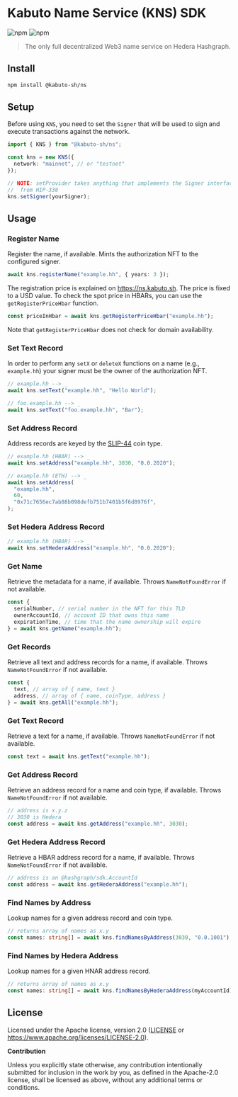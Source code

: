 # Kabuto Name Service (KNS) SDK

![npm](https://img.shields.io/npm/dt/%40kabuto-sh/ns)
![npm](https://img.shields.io/npm/v/%40kabuto-sh/ns)

> The only full decentralized Web3 name service on Hedera Hashgraph.

## Install

```sh
npm install @kabuto-sh/ns
```

## Setup

Before using `KNS`, you need to set the `Signer` that will be used
to sign and execute transactions against the network.

```ts
import { KNS } from "@kabuto-sh/ns";

const kns = new KNS({
  network: "mainnet", // or "testnet"
});

// NOTE: setProvider takes anything that implements the Signer interface
//  from HIP-338
kns.setSigner(yourSigner);
```

## Usage

### Register Name

Register the name, if available.
Mints the authorization NFT to the configured signer.

```ts
await kns.registerName("example.hh", { years: 3 });
```

The registration price is explained on https://ns.kabuto.sh. The
price is fixed to a USD value. To check the spot price in HBARs, you
can use the `getRegisterPriceHbar` function.

```ts
const priceInHbar = await kns.getRegisterPriceHbar("example.hh");
```

Note that `getRegisterPriceHbar` does not check for domain
availability.

### Set Text Record

In order to perform any `setX` or `deleteX` functions
on a name (e.g., `example.hh`) your signer must be the owner
of the authorization NFT.

```ts
// example.hh --> _
await kns.setText("example.hh", "Hello World");

// foo.example.hh --> _
await kns.setText("foo.example.hh", "Bar");
```

### Set Address Record

Address records are keyed by the [SLIP-44](https://github.com/satoshilabs/slips/blob/master/slip-0044.md) coin type.

```ts
// example.hh (HBAR) --> _
await kns.setAddress("example.hh", 3030, "0.0.2020");

// example.hh (ETH) --> _
await kns.setAddress(
  "example.hh",
  60,
  "0x71c7656ec7ab88b098defb751b7401b5f6d8976f",
);
```

### Set Hedera Address Record

```ts
// example.hh (HBAR) --> _
await kns.setHederaAddress("example.hh", "0.0.2020");
```

### Get Name

Retrieve the metadata for a name, if available.
Throws `NameNotFoundError` if not available.

```ts
const {
  serialNumber, // serial number in the NFT for this TLD
  ownerAccountId, // account ID that owns this name
  expirationTime, // time that the name ownership will expire
} = await kns.getName("example.hh");
```

### Get Records

Retrieve all text and address records for a name, if available.
Throws `NameNotFoundError` if not available.

```ts
const {
  text, // array of { name, text }
  address, // array of { name, coinType, address }
} = await kns.getAll("example.hh");
```

### Get Text Record

Retrieve a text for a name, if available.
Throws `NameNotFoundError` if not available.

```ts
const text = await kns.getText("example.hh");
```

### Get Address Record

Retrieve an address record for a name and coin type, if available.
Throws `NameNotFoundError` if not available.

```ts
// address is x.y.z
// 3030 is Hedera
const address = await kns.getAddress("example.hh", 3030);
```

### Get Hedera Address Record

Retrieve a HBAR address record for a name, if available.
Throws `NameNotFoundError` if not available.

```ts
// address is an @hashgraph/sdk.AccountId
const address = await kns.getHederaAddress("example.hh");
```

### Find Names by Address

Lookup names for a given address record and coin type.

```ts
// returns array of names as x.y
const names: string[] = await kns.findNamesByAddress(3030, "0.0.1001");
```

### Find Names by Hedera Address

Lookup names for a given HNAR address record.

```ts
// returns array of names as x.y
const names: string[] = await kns.findNamesByHederaAddress(myAccountId);
```

## License

Licensed under the Apache license, version 2.0 ([LICENSE](./LICENSE)
or <https://www.apache.org/licenses/LICENSE-2.0>).

**Contribution**

Unless you explicitly state otherwise, any contribution intentionally submitted
for inclusion in the work by you, as defined in the Apache-2.0 license,
shall be licensed as above, without any additional terms or conditions.
